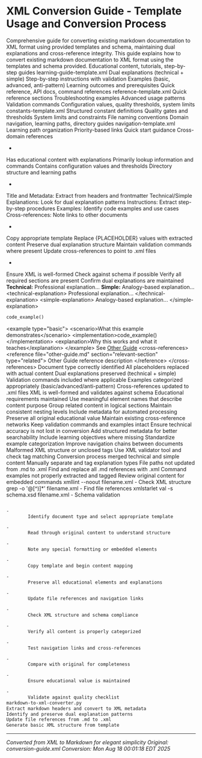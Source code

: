 # XML Conversion Guide - Template Usage and Conversion Process


Comprehensive guide for converting existing markdown documentation to XML format using
provided templates and schema, maintaining dual explanations and cross-reference integrity.
This guide explains how to convert existing markdown documentation to XML format using the templates and schema provided.
Educational content, tutorials, step-by-step guides
learning-guide-template.xml
Dual explanations (technical + simple)
Step-by-step instructions with validation
Examples (basic, advanced, anti-pattern)
Learning outcomes and prerequisites
Quick reference, API docs, command references
reference-template.xml
Quick reference sections
Troubleshooting examples
Advanced usage patterns
Validation commands
Configuration values, quality thresholds, system limits
constants-template.xml
Structured constant definitions
Quality gates and thresholds
System limits and constraints
File naming conventions
Domain navigation, learning paths, directory guides
navigation-template.xml
Learning path organization
Priority-based links
Quick start guidance
Cross-domain references

- 
      
Has educational content with explanations
Primarily lookup information and commands
Contains configuration values and thresholds
Directory structure and learning paths

- 
      
Title and Metadata: Extract from headers and frontmatter
Technical/Simple Explanations: Look for dual explanation patterns
Instructions: Extract step-by-step procedures
Examples: Identify code examples and use cases
Cross-references: Note links to other documents

- 
      
Copy appropriate template
Replace {PLACEHOLDER} values with extracted content
Preserve dual explanation structure
Maintain validation commands where present
Update cross-references to point to .xml files

- 
      
Ensure XML is well-formed
Check against schema if possible
Verify all required sections are present
Confirm dual explanations are maintained
**Technical:** Professional explanation...
**Simple:** Analogy-based explanation...
&lt;technical-explanation&gt;
Professional explanation...
&lt;/technical-explanation&gt;
&lt;simple-explanation&gt;
Analogy-based explanation...
&lt;/simple-explanation&gt;
```python
code_example()
```
&lt;example type="basic"&gt;
&lt;scenario&gt;What this example demonstrates&lt;/scenario&gt;
&lt;implementation&gt;code_example()&lt;/implementation&gt;
&lt;explanation&gt;Why this works and what it teaches&lt;/explanation&gt;
&lt;/example&gt;
See [Other Guide](path/other-guide.md)
&lt;cross-references&gt;
&lt;reference file="other-guide.md" section="relevant-section" type="related"&gt;
Other Guide reference description
&lt;/reference&gt;
&lt;/cross-references&gt;
Document type correctly identified
All placeholders replaced with actual content
Dual explanations preserved (technical + simple)
Validation commands included where applicable
Examples categorized appropriately (basic/advanced/anti-pattern)
Cross-references updated to .xml files
XML is well-formed and validates against schema
Educational requirements maintained
Use meaningful element names that describe content purpose
Group related content in logical sections
Maintain consistent nesting levels
Include metadata for automated processing
Preserve all original educational value
Maintain existing cross-reference networks
Keep validation commands and examples intact
Ensure technical accuracy is not lost in conversion
Add structured metadata for better searchability
Include learning objectives where missing
Standardize example categorization
Improve navigation chains between documents
Malformed XML structure or unclosed tags
Use XML validator tool and check tag matching
Conversion process merged technical and simple content
Manually separate and tag explanation types
File paths not updated from .md to .xml
Find and replace all .md references with .xml
Command examples not properly extracted and tagged
Review original content for embedded commands
xmllint --noout filename.xml - Check XML structure
grep -o '@[^)]*' filename.xml - Find file references
xmlstarlet val -s schema.xsd filename.xml - Schema validation

```bash

- 
        Identify document type and select appropriate template

- 
        Read through original content to understand structure

- 
        Note any special formatting or embedded elements

- 
        Copy template and begin content mapping

- 
        Preserve all educational elements and explanations

- 
        Update file references and navigation links

- 
        Check XML structure and schema compliance

- 
        Verify all content is properly categorized

- 
        Test navigation links and cross-references

- 
        Compare with original for completeness

- 
        Ensure educational value is maintained

- 
        Validate against quality checklist
markdown-to-xml-converter.py
Extract markdown headers and convert to XML metadata
Identify and preserve dual explanation patterns
Update file references from .md to .xml
Generate basic XML structure from template
```


---

*Converted from XML to Markdown for elegant simplicity*
*Original: conversion-guide.xml*
*Conversion: Mon Aug 18 00:01:18 EDT 2025*
